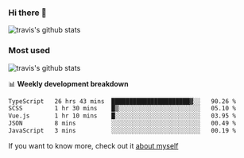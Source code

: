 ### Hi there 👋

<!--
**HondryTravis/HondryTravis** is a ✨ _special_ ✨ repository because its `README.md` (this file) appears on your GitHub profile.

Here are some ideas to get you started:

- 🔭 I’m currently working on ...
- 🌱 I’m currently learning ...
- 👯 I’m looking to collaborate on ...
- 🤔 I’m looking for help with ...
- 💬 Ask me about ...
- 📫 How to reach me: ...
- 😄 Pronouns: ...
- ⚡ Fun fact: ...
-->

![travis's github stats](https://github-readme-stats.vercel.app/api?username=HondryTravis&hide=stars)
### Most used
![travis's github stats](https://github-readme-stats.anuraghazra1.vercel.app/api/top-langs/?username=HondryTravis&layout=compact&hide_title=true)

📊 **Weekly development breakdown**

<!--START_SECTION:waka-->

```txt
TypeScript   26 hrs 43 mins  ██████████████████████▓░░   90.26 %
SCSS         1 hr 30 mins    █▒░░░░░░░░░░░░░░░░░░░░░░░   05.10 %
Vue.js       1 hr 10 mins    █░░░░░░░░░░░░░░░░░░░░░░░░   03.95 %
JSON         8 mins          ░░░░░░░░░░░░░░░░░░░░░░░░░   00.49 %
JavaScript   3 mins          ░░░░░░░░░░░░░░░░░░░░░░░░░   00.19 %
```

<!--END_SECTION:waka-->

If you want to know more, check out it [about myself](https://hondrytravis.github.io/)
